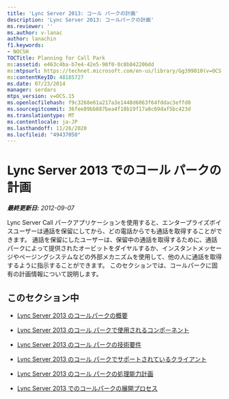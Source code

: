 ```yaml
---
title: 'Lync Server 2013: コール パークの計画'
description: 'Lync Server 2013: コールパークの計画'
ms.reviewer: ''
ms.author: v-lanac
author: lanachin
f1.keywords:
- NOCSH
TOCTitle: Planning for Call Park
ms:assetid: e463c4ba-b7e4-42e5-98f0-0c8b842206dd
ms:mtpsurl: https://technet.microsoft.com/en-us/library/Gg399010(v=OCS.15)
ms:contentKeyID: 48185727
ms.date: 07/23/2014
manager: serdars
mtps_version: v=OCS.15
ms.openlocfilehash: f9c3268e61a217a3e1448d6063f64fddac3effd0
ms.sourcegitcommit: 36fee89bb887bea4f18b19f17a8c69daf5bc423d
ms.translationtype: MT
ms.contentlocale: ja-JP
ms.lasthandoff: 11/26/2020
ms.locfileid: "49437050"
---
```

# <a name="planning-for-call-park-in-lync-server-2013"></a>Lync Server 2013 でのコール パークの計画

<div data-xmlns="http://www.w3.org/1999/xhtml">

<div class="topic" data-xmlns="http://www.w3.org/1999/xhtml" data-msxsl="urn:schemas-microsoft-com:xslt" data-cs="https://msdn.microsoft.com/">

<div data-asp="https://msdn2.microsoft.com/asp">



</div>

<div id="mainSection">

<div id="mainBody">

<span> </span>

_**最終更新日:** 2012-09-07_

Lync Server Call パークアプリケーションを使用すると、エンタープライズボイスユーザーは通話を保留にしてから、どの電話からでも通話を取得することができます。 通話を保留にしたユーザーは、保留中の通話を取得するために、通話パークによって提供されたオービットをダイヤルするか、インスタントメッセージやページングシステムなどの外部メカニズムを使用して、他の人に通話を取得するように指示することができます。 このセクションでは、コールパークに固有の計画情報について説明します。

<div>

## <a name="in-this-section"></a>このセクション中

  - [Lync Server 2013 のコールパークの概要](lync-server-2013-overview-of-call-park.md)

  - [Lync Server 2013 のコール パークで使用されるコンポーネント](lync-server-2013-components-used-by-call-park.md)

  - [Lync Server 2013 のコール パークの技術要件](lync-server-2013-technical-requirements-for-call-park.md)

  - [Lync Server 2013 のコール パークでサポートされているクライアント](lync-server-2013-clients-supported-for-call-park.md)

  - [Lync Server 2013 のコール パークの処理能力計画](lync-server-2013-capacity-planning-for-call-park.md)

  - [Lync Server 2013 でのコールパークの展開プロセス](lync-server-2013-deployment-process-for-call-park.md)

</div>

</div>

<span> </span>

</div>

</div>

</div>

